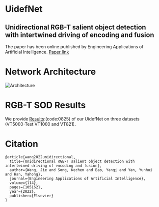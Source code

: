 # UidefNet
Unidirectional RGB-T salient object detection with intertwined driving of encoding and fusion
---
The paper has been online published by Engineering Applications of Artificial Intelligence.
[Paper link](https://doi.org/10.1016/j.engappai.2022.105162)

Network Architecture
===
![Architecture](https://user-images.githubusercontent.com/101792089/224664418-0ffd8d4e-0a5b-4743-8858-60e4b1aee974.png)

RGB-T SOD Results
===
We provide [Results](https://pan.baidu.com/s/1ql9jednuTXONuicR47o3wg):(code:0825) of our UidefNet on three datasets (VT5000-Test VT1000 and VT821).

Citation
===
```
@article{wang2022unidirectional,
  title={Unidirectional RGB-T salient object detection with intertwined driving of encoding and fusion},
  author={Wang, Jie and Song, Kechen and Bao, Yanqi and Yan, Yunhui and Han, Yahong},
  journal={Engineering Applications of Artificial Intelligence},
  volume={114},
  pages={105162},
  year={2022},
  publisher={Elsevier}
}
```
